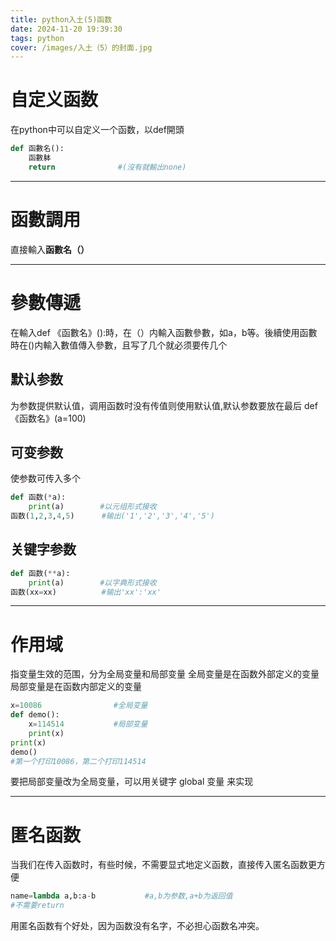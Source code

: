 ```yaml
---
title: python入土(5)函数
date: 2024-11-20 19:39:30
tags: python
cover: /images/入土（5）的封面.jpg
---
```


# 自定义函数

在python中可以自定义一个函数，以def開頭

```python
def 函數名():
	函數躰
	return              #(沒有就輸出none)
```

---------------------------------------------------------

# 函數調用

直接輸入**函數名（）**

-----------------------------------------------

# 參數傳遞

在輸入def 《函數名》():時，在（）内輸入函數參數，如a，b等。後續使用函數時在()内輸入數值傳入參數，且写了几个就必须要传几个

## 默认参数

为参数提供默认值，调用函数时没有传值则使用默认值,默认参数要放在最后
def 《函数名》(a=100)

## 可变参数

使参数可传入多个

```python
def 函数(*a):
	print(a)		#以元组形式接收
函数(1,2,3,4,5)	   #输出('1','2','3','4','5')
```

## 关键字参数

```python
def 函数(**a):
	print(a)		#以字典形式接收
函数(xx=xx)		   #输出'xx':'xx'
```

-----------------------------------------------------------

# 作用域

指变量生效的范围，分为全局变量和局部变量
全局变量是在函数外部定义的变量
局部变量是在函数内部定义的变量

```python
x=10086                #全局变量
def demo():
	x=114514           #局部变量
	print(x)
print(x)
demo()
#第一个打印10086，第二个打印114514
```

要把局部变量改为全局变量，可以用关键字 global 变量 来实现

-----------------------------------------------------------------

# 匿名函数

当我们在传入函数时，有些时候，不需要显式地定义函数，直接传入匿名函数更方便

```python
name=lambda a,b:a-b           #a,b为参数,a+b为返回值
#不需要return
```

用匿名函数有个好处，因为函数没有名字，不必担心函数名冲突。

